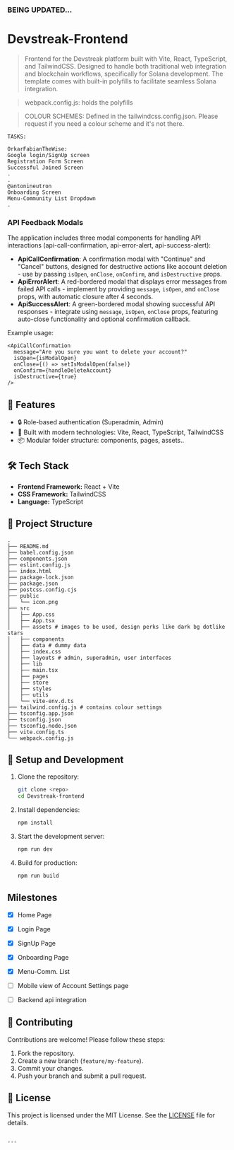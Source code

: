 ### **BEING UPDATED...**


# Devstreak-Frontend

> Frontend for the Devstreak platform built with Vite, React, TypeScript, and TailwindCSS.
> Designed to handle both traditional web integration and blockchain workflows, specifically for Solana development. The template comes with built-in polyfills to facilitate seamless Solana integration.

> webpack.config.js: holds the polyfills

> COLOUR SCHEMES: Defined in the tailwindcss.config.json. Please request if you need a colour scheme and it's not there.


```plaintext
TASKS:

OrkarFabianTheWise: 
Google login/SignUp screen
Registration Form Screen
Successful Joined Screen
.
.
@antonineutron 
Onboarding Screen
Menu-Community List Dropdown
.
```

### API Feedback Modals

The application includes three modal components for handling API interactions
(api-call-confirmation, api-error-alert, api-success-alert):

- **ApiCallConfirmation**: A confirmation modal with "Continue" and "Cancel" buttons, designed for destructive actions like account deletion - use by passing `isOpen`, `onClose`, `onConfirm`, and `isDestructive` props.
- **ApiErrorAlert**: A red-bordered modal that displays error messages from failed API calls - implement by providing `message`, `isOpen`, and `onClose` props, with automatic closure after 4 seconds.
- **ApiSuccessAlert**: A green-bordered modal showing successful API responses - integrate using `message`, `isOpen`, `onClose` props, featuring auto-close functionality and optional confirmation callback.

Example usage:
```tsx
<ApiCallConfirmation
  message="Are you sure you want to delete your account?"
  isOpen={isModalOpen}
  onClose={() => setIsModalOpen(false)}
  onConfirm={handleDeleteAccount}
  isDestructive={true}
/>
```

## 🚀 Features

- 🔒 Role-based authentication (Superadmin, Admin)
- 🌟 Built with modern technologies: Vite, React, TypeScript, TailwindCSS
- 📦 Modular folder structure: components, pages, assets..

## 🛠️ Tech Stack

- **Frontend Framework:** React + Vite
- **CSS Framework:** TailwindCSS
- **Language:** TypeScript

## 📂 Project Structure

```plaintext
.
├── README.md
├── babel.config.json
├── components.json
├── eslint.config.js
├── index.html
├── package-lock.json
├── package.json
├── postcss.config.cjs
├── public
│   └── icon.png
├── src
│   ├── App.css
│   ├── App.tsx
│   ├── assets # images to be used, design perks like dark bg dotlike stars 
│   ├── components
│   ├── data # dummy data
│   ├── index.css
│   ├── layouts # admin, superadmin, user interfaces
│   ├── lib
│   ├── main.tsx
│   ├── pages
│   ├── store
│   ├── styles
│   ├── utils
│   └── vite-env.d.ts
├── tailwind.config.js # contains colour settings
├── tsconfig.app.json
├── tsconfig.json
├── tsconfig.node.json
├── vite.config.ts
└── webpack.config.js
```

## 🔧 Setup and Development

1. Clone the repository:
   ```bash
   git clone <repo>
   cd Devstreak-frontend
   ```

2. Install dependencies:
   ```bash
   npm install
   ```

3. Start the development server:
   ```bash
   npm run dev
   ```

4. Build for production:
   ```bash
   npm run build
   ```

## Milestones
- [x] Home Page
- [x] Login Page
- [x] SignUp Page
- [x] Onboarding Page
- [x] Menu-Comm. List
- [ ] Mobile view of Account Settings page
- [ ] Backend api integration


## 🧩 Contributing

Contributions are welcome! Please follow these steps:
1. Fork the repository.
2. Create a new branch (`feature/my-feature`).
3. Commit your changes.
4. Push your branch and submit a pull request.

## 📄 License

This project is licensed under the MIT License. See the [LICENSE](LICENSE) file for details.

```

---